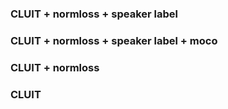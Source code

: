 ### CLUIT + normloss + speaker label

### CLUIT + normloss + speaker label + moco

### CLUIT + normloss

### CLUIT
